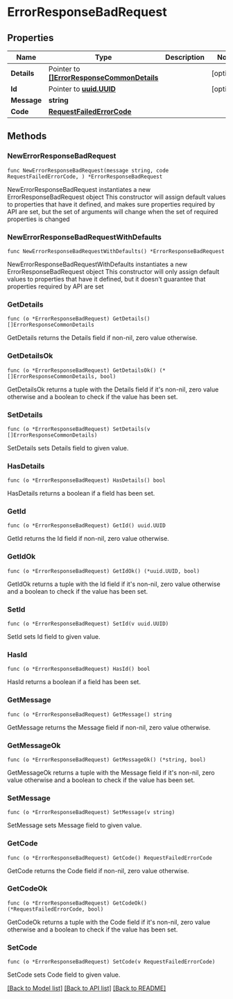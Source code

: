 # ErrorResponseBadRequest

## Properties

Name | Type | Description | Notes
------------ | ------------- | ------------- | -------------
**Details** | Pointer to [**[]ErrorResponseCommonDetails**](ErrorResponseCommonDetails.md) |  | [optional] 
**Id** | Pointer to [**uuid.UUID**](uuid.UUID.md) |  | [optional] 
**Message** | **string** |  | 
**Code** | [**RequestFailedErrorCode**](RequestFailedErrorCode.md) |  | 

## Methods

### NewErrorResponseBadRequest

`func NewErrorResponseBadRequest(message string, code RequestFailedErrorCode, ) *ErrorResponseBadRequest`

NewErrorResponseBadRequest instantiates a new ErrorResponseBadRequest object
This constructor will assign default values to properties that have it defined,
and makes sure properties required by API are set, but the set of arguments
will change when the set of required properties is changed

### NewErrorResponseBadRequestWithDefaults

`func NewErrorResponseBadRequestWithDefaults() *ErrorResponseBadRequest`

NewErrorResponseBadRequestWithDefaults instantiates a new ErrorResponseBadRequest object
This constructor will only assign default values to properties that have it defined,
but it doesn't guarantee that properties required by API are set

### GetDetails

`func (o *ErrorResponseBadRequest) GetDetails() []ErrorResponseCommonDetails`

GetDetails returns the Details field if non-nil, zero value otherwise.

### GetDetailsOk

`func (o *ErrorResponseBadRequest) GetDetailsOk() (*[]ErrorResponseCommonDetails, bool)`

GetDetailsOk returns a tuple with the Details field if it's non-nil, zero value otherwise
and a boolean to check if the value has been set.

### SetDetails

`func (o *ErrorResponseBadRequest) SetDetails(v []ErrorResponseCommonDetails)`

SetDetails sets Details field to given value.

### HasDetails

`func (o *ErrorResponseBadRequest) HasDetails() bool`

HasDetails returns a boolean if a field has been set.

### GetId

`func (o *ErrorResponseBadRequest) GetId() uuid.UUID`

GetId returns the Id field if non-nil, zero value otherwise.

### GetIdOk

`func (o *ErrorResponseBadRequest) GetIdOk() (*uuid.UUID, bool)`

GetIdOk returns a tuple with the Id field if it's non-nil, zero value otherwise
and a boolean to check if the value has been set.

### SetId

`func (o *ErrorResponseBadRequest) SetId(v uuid.UUID)`

SetId sets Id field to given value.

### HasId

`func (o *ErrorResponseBadRequest) HasId() bool`

HasId returns a boolean if a field has been set.

### GetMessage

`func (o *ErrorResponseBadRequest) GetMessage() string`

GetMessage returns the Message field if non-nil, zero value otherwise.

### GetMessageOk

`func (o *ErrorResponseBadRequest) GetMessageOk() (*string, bool)`

GetMessageOk returns a tuple with the Message field if it's non-nil, zero value otherwise
and a boolean to check if the value has been set.

### SetMessage

`func (o *ErrorResponseBadRequest) SetMessage(v string)`

SetMessage sets Message field to given value.


### GetCode

`func (o *ErrorResponseBadRequest) GetCode() RequestFailedErrorCode`

GetCode returns the Code field if non-nil, zero value otherwise.

### GetCodeOk

`func (o *ErrorResponseBadRequest) GetCodeOk() (*RequestFailedErrorCode, bool)`

GetCodeOk returns a tuple with the Code field if it's non-nil, zero value otherwise
and a boolean to check if the value has been set.

### SetCode

`func (o *ErrorResponseBadRequest) SetCode(v RequestFailedErrorCode)`

SetCode sets Code field to given value.



[[Back to Model list]](../README.md#documentation-for-models) [[Back to API list]](../README.md#documentation-for-api-endpoints) [[Back to README]](../README.md)


